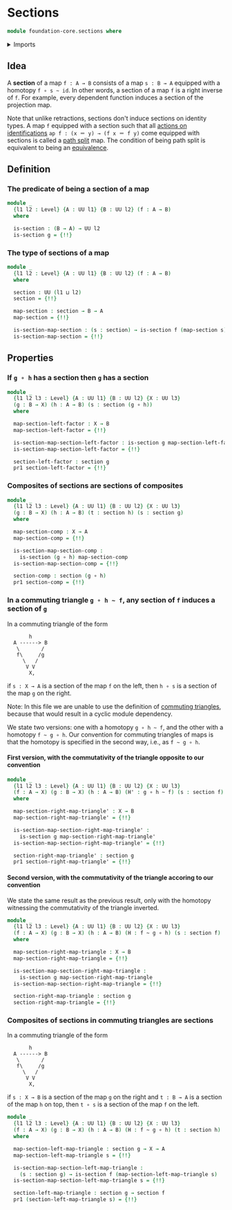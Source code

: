 # Sections

```agda
module foundation-core.sections where
```

<details><summary>Imports</summary>

```agda
open import foundation.dependent-pair-types
open import foundation.universe-levels

open import foundation-core.function-types
open import foundation-core.homotopies
open import foundation-core.whiskering-homotopies
```

</details>

## Idea

A **section** of a map `f : A → B` consists of a map `s : B → A` equipped with a
homotopy `f ∘ s ~ id`. In other words, a section of a map `f` is a right inverse
of `f`. For example, every dependent function induces a section of the
projection map.

Note that unlike retractions, sections don't induce sections on identity types.
A map `f` equipped with a section such that all
[actions on identifications](foundation.action-on-identifications-functions.md)
`ap f : (x ＝ y) → (f x ＝ f y)` come equipped with sections is called a
[path split](foundation-core.path-split-maps.md) map. The condition of being
path split is equivalent to being an
[equivalence](foundation-core.equivalences.md).

## Definition

### The predicate of being a section of a map

```agda
module _
  {l1 l2 : Level} {A : UU l1} {B : UU l2} (f : A → B)
  where

  is-section : (B → A) → UU l2
  is-section g = {!!}
```

### The type of sections of a map

```agda
module _
  {l1 l2 : Level} {A : UU l1} {B : UU l2} (f : A → B)
  where

  section : UU (l1 ⊔ l2)
  section = {!!}

  map-section : section → B → A
  map-section = {!!}

  is-section-map-section : (s : section) → is-section f (map-section s)
  is-section-map-section = {!!}
```

## Properties

### If `g ∘ h` has a section then `g` has a section

```agda
module _
  {l1 l2 l3 : Level} {A : UU l1} {B : UU l2} {X : UU l3}
  (g : B → X) (h : A → B) (s : section (g ∘ h))
  where

  map-section-left-factor : X → B
  map-section-left-factor = {!!}

  is-section-map-section-left-factor : is-section g map-section-left-factor
  is-section-map-section-left-factor = {!!}

  section-left-factor : section g
  pr1 section-left-factor = {!!}
```

### Composites of sections are sections of composites

```agda
module _
  {l1 l2 l3 : Level} {A : UU l1} {B : UU l2} {X : UU l3}
  (g : B → X) (h : A → B) (t : section h) (s : section g)
  where

  map-section-comp : X → A
  map-section-comp = {!!}

  is-section-map-section-comp :
    is-section (g ∘ h) map-section-comp
  is-section-map-section-comp = {!!}

  section-comp : section (g ∘ h)
  pr1 section-comp = {!!}
```

### In a commuting triangle `g ∘ h ~ f`, any section of `f` induces a section of `g`

In a commuting triangle of the form

```text
       h
  A ------> B
   \       /
   f\     /g
     \   /
      V V
       X,
```

if `s : X → A` is a section of the map `f` on the left, then `h ∘ s` is a
section of the map `g` on the right.

Note: In this file we are unable to use the definition of
[commuting triangles](foundation-core.commuting-triangles-of-maps.md), because
that would result in a cyclic module dependency.

We state two versions: one with a homotopy `g ∘ h ~ f`, and the other with a
homotopy `f ~ g ∘ h`. Our convention for commuting triangles of maps is that the
homotopy is specified in the second way, i.e., as `f ~ g ∘ h`.

#### First version, with the commutativity of the triangle opposite to our convention

```agda
module _
  {l1 l2 l3 : Level} {A : UU l1} {B : UU l2} {X : UU l3}
  (f : A → X) (g : B → X) (h : A → B) (H' : g ∘ h ~ f) (s : section f)
  where

  map-section-right-map-triangle' : X → B
  map-section-right-map-triangle' = {!!}

  is-section-map-section-right-map-triangle' :
    is-section g map-section-right-map-triangle'
  is-section-map-section-right-map-triangle' = {!!}

  section-right-map-triangle' : section g
  pr1 section-right-map-triangle' = {!!}
```

#### Second version, with the commutativity of the triangle accoring to our convention

We state the same result as the previous result, only with the homotopy
witnessing the commutativity of the triangle inverted.

```agda
module _
  {l1 l2 l3 : Level} {A : UU l1} {B : UU l2} {X : UU l3}
  (f : A → X) (g : B → X) (h : A → B) (H : f ~ g ∘ h) (s : section f)
  where

  map-section-right-map-triangle : X → B
  map-section-right-map-triangle = {!!}

  is-section-map-section-right-map-triangle :
    is-section g map-section-right-map-triangle
  is-section-map-section-right-map-triangle = {!!}

  section-right-map-triangle : section g
  section-right-map-triangle = {!!}
```

### Composites of sections in commuting triangles are sections

In a commuting triangle of the form

```text
       h
  A ------> B
   \       /
   f\     /g
     \   /
      V V
       X,
```

if `s : X → B` is a section of the map `g` on the right and `t : B → A` is a
section of the map `h` on top, then `t ∘ s` is a section of the map `f` on the
left.

```agda
module _
  {l1 l2 l3 : Level} {A : UU l1} {B : UU l2} {X : UU l3}
  (f : A → X) (g : B → X) (h : A → B) (H : f ~ g ∘ h) (t : section h)
  where

  map-section-left-map-triangle : section g → X → A
  map-section-left-map-triangle s = {!!}

  is-section-map-section-left-map-triangle :
    (s : section g) → is-section f (map-section-left-map-triangle s)
  is-section-map-section-left-map-triangle s = {!!}

  section-left-map-triangle : section g → section f
  pr1 (section-left-map-triangle s) = {!!}
```
